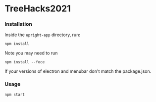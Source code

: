 # TreeHacks2021

### Installation

Inside the `upright-app` directory, run:

    npm install

Note you may need to run

    npm install --foce
    
If your versions of electron and menubar don't match the package.json.

### Usage

    npm start
